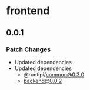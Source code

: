 # frontend

## 0.0.1

### Patch Changes

- Updated dependencies
- Updated dependencies
  - @runtipi/common@0.3.0
  - backend@0.0.2
